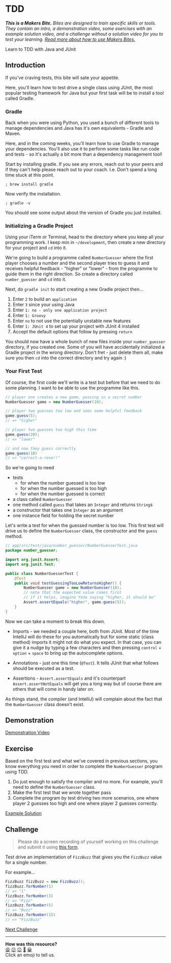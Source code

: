 # TDD

_**This is a Makers Bite.** Bites are designed to train specific skills or
tools. They contain an intro, a demonstration video, some exercises with an
example solution video, and a challenge without a solution video for you to test
your learning. [Read more about how to use Makers
Bites.](https://github.com/makersacademy/course/blob/main/labels/bites.md)_

<!-- OMITTED -->

Learn to TDD with Java and JUnit

## Introduction

If you've craving tests, this bite will sate your appetite.

Here, you'll learn how to test drive a single class using JUnit, the most popular testing framework for Java but your first task will be to install a tool called Gradle.

### Gradle

Back when you were using Python, you used a bunch of different tools to manage dependencies and Java has it's own equivalents - Gradle and Maven.

Here, and in the coming weeks, you'll learn how to use Gradle to manage your dependencies. You'll also use it to perform some tasks like run code and tests - so it's actually a bit more than a dependency management tool!

Start by installing gradle. If you see any errors, reach out to your peers and if they can't help please reach out to your coach. I.e. Don't spend a long time stuck at this point.

```shell
; brew install gradle
```

Now verify the installation.

```shell
; gradle -v
```

You should see some output about the version of Gradle you just installed.

### Initializing a Gradle Project

Using your iTerm or Terminal, head to the directory where you keep all your programming work. I keep min in `~/development`, then create a new directory for your project and `cd` into it. 

We're going to build a programme called `NumberGuesser` where the first player chooses a number and the second player tries to guess it and receives helpful feedback - "higher" or "lower" - from the programme to guide them in the right direction. So create a directory called `number_guesser` and `cd` into it.

Next, do `gradle init` to start creating a new Gradle project then...

1. Enter `2` to build an `application`
2. Enter `3` since your using Java
3. Enter `1: no - only one application project`
4. Enter `1: Groovy`
5. Enter `no` to not use the potentially unstable new features
6. Enter `1: JUnit 4` to set up your project with JUnit 4 installed
7. Accept the default options that follow by pressing `return`

You should now have a whole bunch of new files inside your `number_guesser` directory, if you created one. Some of you will have accidentally initialized a Gradle project in the wrong directory. Don't fret - just delete them all, make sure you then `cd` into the correct directory and try again :)

### Your First Test

Of course, the first code we'll write is a test but before that we need to do some planning. I want to be able to use the programme like this.

```java
// player one creates a new game, passing in a secret number
NumberGuesser game = new NumberGuesser(10);

// player two guesses too low and sees some helpful feedback
game.guess(5);
// => "higher"

// player two guesses too high this time
game.guess(20);
// => "lower"

// and now they guess correctly
game.guess(10)
// => "correct-a-reno!!"
```

So we're going to need
  - tests
    - for when the number guessed is too low
    - for when the number guessed is too high
    - for when the number guessed is correct
  - a class called `NumberGuesser`
  - one method called `guess` that takes an `Integer` and returns `String`s
  - a constructor that takes one `Integer` as an argument
  - one instance field for holding the secret number

Let's write a test for when the guessed number is too low. This first test will drive us to define the `NumberGuesser` class, the constructor and the `guess` method.

```java
// app/src/test/java/number_guesser/NumberGuesserTest.java
package number_guesser;

import org.junit.Assert;
import org.junit.Test;

public class NumberGuesserTest {
    @Test
    public void testGuessingTooLowReturnsHigher() {
        NumberGuesser game = new NumberGuesser(10);
        // note that the expected value comes first
        // if it helps, imagine Yoda saying "higher, it should be"
        Assert.assertEquals("higher", game.guess(5));
    }
}
```

Now we can take a moment to break this down.

* Imports - we needed a couple here, both from JUnit. Most of the time IntelliJ will do these for you automatically but for some static (class method) imports it might not do what you expect. In that case, you can give it a nudge by typing a few characters and then pressing `control` + `option` + `space` to bring up the autocomplete options.

* Annotations - just one this time (`@Test`). It tells JUnit that what follows should be executed as a test.

* Assertions - `Assert.assertEquals` and it's counterpart `Assert.assertNotEquals` will get you a long way but of course there are others that will come in handy later on.

As things stand, the compiler (and IntelliJ) will complain about the fact that the `NumberGuesser` class doesn't exist.


## Demonstration

[Demonstration Video](https://youtu.be/YkF5apE0oLE)

## Exercise

Based on the first test and what we've covered in previous sections, you know everything you need in order to complete the `NumberGuesser` program using TDD.

1. Do just enough to satisfy the compiler and no more. For example, you'll need to define the `NumberGuesser` class.
2. Make the first test that we wrote together pass
3. Complete the program by test driving two more scenarios, one where player 2 guesses too high and one where player 2 guesses correctly.

[Example Solution](https://youtu.be/2h5FEr9uJVc)

## Challenge

> Please do a screen recording of yourself working on this challenge and submit it using [this form](https://airtable.com/shrvo9ePjlwnaiLv5?prefill_Item=java_tdd).

Test drive an implementation of `FizzBuzz` that gives you the `FizzBuzz` value for a single number.

For example...

```java
FizzBuzz fizzBuzz = new FizzBuzz();
fizzBuzz.forNumber(1)
// => "1"
fizzBuzz.forNumber(3)
// => "Fizz"
fizzBuzz.forNumber(5)
// => "Buzz"
fizzBuzz.forNumber(15)
// => "FizzBuzz"
```


[Next Challenge](14_spring_boot_bite.md)

<!-- BEGIN GENERATED SECTION DO NOT EDIT -->

---

**How was this resource?**  
[😫](https://airtable.com/shrUJ3t7KLMqVRFKR?prefill_Repository=makersacademy%2Fjava-fundamentals-with-intellij&prefill_File=bites%2F13_tdd_bite.md&prefill_Sentiment=😫) [😕](https://airtable.com/shrUJ3t7KLMqVRFKR?prefill_Repository=makersacademy%2Fjava-fundamentals-with-intellij&prefill_File=bites%2F13_tdd_bite.md&prefill_Sentiment=😕) [😐](https://airtable.com/shrUJ3t7KLMqVRFKR?prefill_Repository=makersacademy%2Fjava-fundamentals-with-intellij&prefill_File=bites%2F13_tdd_bite.md&prefill_Sentiment=😐) [🙂](https://airtable.com/shrUJ3t7KLMqVRFKR?prefill_Repository=makersacademy%2Fjava-fundamentals-with-intellij&prefill_File=bites%2F13_tdd_bite.md&prefill_Sentiment=🙂) [😀](https://airtable.com/shrUJ3t7KLMqVRFKR?prefill_Repository=makersacademy%2Fjava-fundamentals-with-intellij&prefill_File=bites%2F13_tdd_bite.md&prefill_Sentiment=😀)  
Click an emoji to tell us.

<!-- END GENERATED SECTION DO NOT EDIT -->
